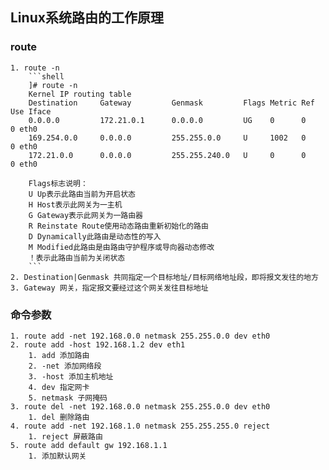 ## Linux系统路由的工作原理

### route
    1. route -n
        ```shell
        ]# route -n
        Kernel IP routing table
        Destination     Gateway         Genmask         Flags Metric Ref    Use Iface
        0.0.0.0         172.21.0.1      0.0.0.0         UG    0      0        0 eth0
        169.254.0.0     0.0.0.0         255.255.0.0     U     1002   0        0 eth0
        172.21.0.0      0.0.0.0         255.255.240.0   U     0      0        0 eth0
        
        Flags标志说明：
        U Up表示此路由当前为开启状态
        H Host表示此网关为一主机
        G Gateway表示此网关为一路由器
        R Reinstate Route使用动态路由重新初始化的路由
        D Dynamically此路由是动态性的写入
        M Modified此路由是由路由守护程序或导向器动态修改
        ！表示此路由当前为关闭状态
        ```
    2. Destination|Genmask 共同指定一个目标地址/目标网络地址段，即将报文发往的地方
    3. Gateway 网关，指定报文要经过这个网关发往目标地址

### 命令参数
    1. route add -net 192.168.0.0 netmask 255.255.0.0 dev eth0
    2. route add -host 192.168.1.2 dev eth1
        1. add 添加路由
        2. -net 添加网络段
        3. -host 添加主机地址
        4. dev 指定网卡
        5. netmask 子网掩码
    3. route del -net 192.168.0.0 netmask 255.255.0.0 dev eth0
        1. del 删除路由
    4. route add -net 192.168.1.0 netmask 255.255.255.0 reject
        1. reject 屏蔽路由
    5. route add default gw 192.168.1.1
        1. 添加默认网关
